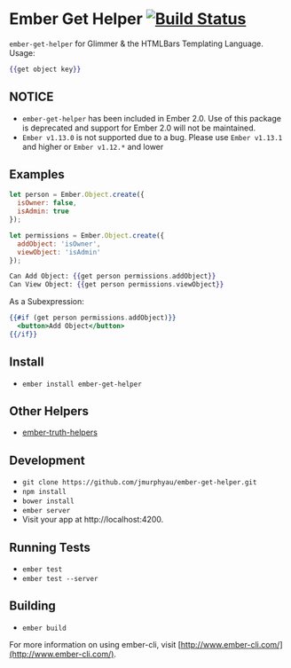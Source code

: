 # Ember Get Helper [![Build Status](https://travis-ci.org/jmurphyau/ember-get-helper.svg?branch=master)](https://travis-ci.org/jmurphyau/ember-get-helper)

`ember-get-helper` for Glimmer & the HTMLBars Templating Language. Usage:

```hbs
{{get object key}}
```

## NOTICE
- `ember-get-helper` has been included in Ember 2.0. Use of this package is deprecated and support for Ember 2.0 will not be maintained.
- `Ember v1.13.0` is not supported due to a bug. Please use `Ember v1.13.1` and higher or `Ember v1.12.*` and lower

## Examples

```js
let person = Ember.Object.create({
  isOwner: false,
  isAdmin: true
});

let permissions = Ember.Object.create({
  addObject: 'isOwner',
  viewObject: 'isAdmin'
});
```

```hbs
Can Add Object: {{get person permissions.addObject}}
Can View Object: {{get person permissions.viewObject}}
```

As a Subexpression:

```hbs
{{#if (get person permissions.addObject)}}
  <button>Add Object</button>
{{/if}}
```

## Install

* `ember install ember-get-helper`

## Other Helpers

* [ember-truth-helpers](https://github.com/jmurphyau/ember-truth-helpers)

## Development

* `git clone https://github.com/jmurphyau/ember-get-helper.git`
* `npm install`
* `bower install`
* `ember server`
* Visit your app at http://localhost:4200.

## Running Tests

* `ember test`
* `ember test --server`

## Building

* `ember build`

For more information on using ember-cli, visit [http://www.ember-cli.com/](http://www.ember-cli.com/).
